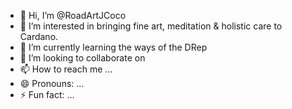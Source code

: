 - 👋 Hi, I’m @RoadArtJCoco
- 👀 I’m interested in bringing fine art, meditation & holistic care to Cardano.
- 🌱 I’m currently learning the ways of the DRep
- 💞️ I’m looking to collaborate on 
- 📫 How to reach me ...
- 😄 Pronouns: ...
- ⚡ Fun fact: ...

<!---
RoadArtJCoco/RoadArtJCoco is a ✨ special ✨ repository because its `README.md` (this file) appears on your GitHub profile.
You can click the Preview link to take a look at your changes.
--->
